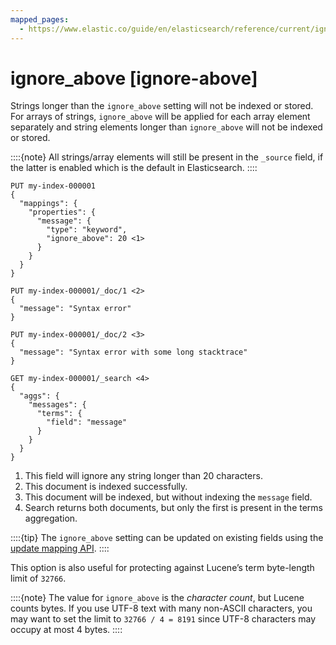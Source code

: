 ```yaml
---
mapped_pages:
  - https://www.elastic.co/guide/en/elasticsearch/reference/current/ignore-above.html
---
```


# ignore_above [ignore-above]

Strings longer than the `ignore_above` setting will not be indexed or stored. For arrays of strings, `ignore_above` will be applied for each array element separately and string elements longer than `ignore_above` will not be indexed or stored.

::::{note}
All strings/array elements will still be present in the `_source` field, if the latter is enabled which is the default in Elasticsearch.
::::


```console
PUT my-index-000001
{
  "mappings": {
    "properties": {
      "message": {
        "type": "keyword",
        "ignore_above": 20 <1>
      }
    }
  }
}

PUT my-index-000001/_doc/1 <2>
{
  "message": "Syntax error"
}

PUT my-index-000001/_doc/2 <3>
{
  "message": "Syntax error with some long stacktrace"
}

GET my-index-000001/_search <4>
{
  "aggs": {
    "messages": {
      "terms": {
        "field": "message"
      }
    }
  }
}
```

1. This field will ignore any string longer than 20 characters.
2. This document is indexed successfully.
3. This document will be indexed, but without indexing the `message` field.
4. Search returns both documents, but only the first is present in the terms aggregation.


::::{tip}
The `ignore_above` setting can be updated on existing fields using the [update mapping API](https://www.elastic.co/docs/api/doc/elasticsearch/operation/operation-indices-put-mapping).
::::


This option is also useful for protecting against Lucene’s term byte-length limit of `32766`.

::::{note}
The value for `ignore_above` is the *character count*, but Lucene counts bytes. If you use UTF-8 text with many non-ASCII characters, you may want to set the limit to `32766 / 4 = 8191` since UTF-8 characters may occupy at most 4 bytes.
::::


